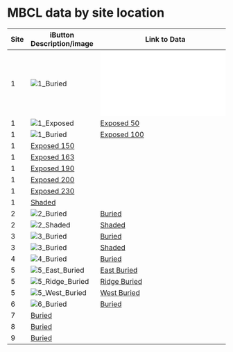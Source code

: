  # MBCL data by site location

| Site | iButton Description/image | Link to Data |
|-----|-----|-----|
| 1 | ![1_Buried](./images/Site_1_Buried.png "1_Buried") | ![Buried](./figures/html/1_buried/1_buried.html) |
| 1 | ![1_Exposed](./images/Site_1_Exposed.png "1_Exposed") |[Exposed 50](./figures/html/1_exposed_050/1_exposed_050.html) |
| 1 | ![1_Buried](./images/Site_1_Shaded.png "1_Buried") | [Exposed 100](./figures/html/1_exposed_100/1_exposed_100.html) |
| 1 | [Exposed 150](./figures/html/1_exposed_150/1_exposed_150.html) |
| 1 | [Exposed 163](./figures/html/1_exposed_163/1_exposed_163.html) |
| 1 | [Exposed 190](./figures/html/1_exposed_190/1_exposed_190.html) |
| 1 | [Exposed 200](./figures/html/1_exposed_200/1_exposed_200.html) |
| 1 | [Exposed 230](./figures/html/1_exposed_230/1_exposed_230.html) |
| 1 | [Shaded](./figures/html/1_shaded/1_shaded.html) |
| 2 | ![2_Buried](./images/Site_2_Buried.png "1_Buried") | [Buried](./figures/html/2_buried/2_buried.html) |
| 2 | ![2_Shaded](./images/Site_2_Shaded.png "1_Buried") | [Shaded](./figures/html/2_shaded/2_shaded.html) |
| 3 | ![3_Buried](./images/Site_3_Buried.png "1_Buried") | [Buried](./figures/html/3_buried/3_buried.html) |
| 3 | ![3_Buried](./images/Site_3_Shaded.png "1_Buried") | [Shaded](./figures/html/3_shaded/3_shaded.html) |
| 4 | ![4_Buried](./images/Site_4_Buried.png "1_Buried") | [Buried](./figures/html/4_buried/4_buried.html) |
| 5 | ![5_East_Buried](./images/Site_1_Buried.png "1_Buried") | [East Buried](./figures/html/5east_buried/5east_buried.html) |
| 5 | ![5_Ridge_Buried](./images/Site_1_Buried.png "1_Buried") | [Ridge Buried](./figures/html/5ridge_buried/5ridge_buried.html) |
| 5 | ![5_West_Buried](./images/Site_1_Buried.png "1_Buried") | [West Buried](./figures/html/5west_buried/5west_buried.html) |
| 6 | ![6_Buried](./images/Site_6_Buried.png "1_Buried") | [Buried](./figures/html/6_buried/6_buried.html) |
| 7 | [Buried](./figures/html/7_buried/7_buried.html) | 
| 8 | [Buried](./figures/html/8_buried/8_buried.html) | 
| 9 | [Buried](./figures/html/9_buried/9_buried.html) |
